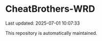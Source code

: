 # CheatBrothers-WRD

Last updated: 2025-07-01 10:07:33

This repository is automatically maintained.

